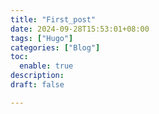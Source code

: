 ```yaml
---
title: "First_post"
date: 2024-09-28T15:53:01+08:00
tags: ["Hugo"]
categories: ["Blog"]
toc:
  enable: true
description: 
draft: false

---
```


<!--more-->


